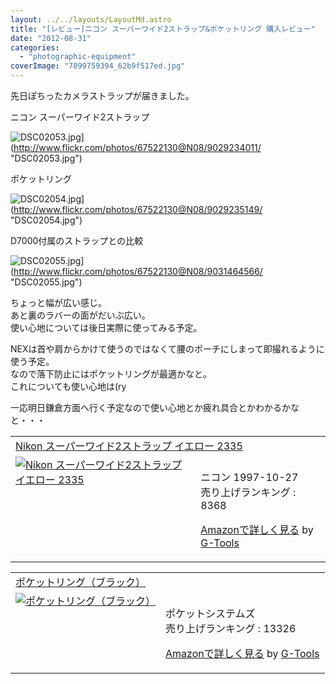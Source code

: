 ```yaml
---
layout: ../../layouts/LayoutMd.astro
title: "[レビュー]ニコン スーパーワイド2ストラップ&ポケットリング 購入レビュー"
date: "2012-08-31"
categories: 
  - "photographic-equipment"
coverImage: "7899759394_62b9f517ed.jpg"
---
```


先日ぽちったカメラストラップが届きました。

ニコン スーパーワイド2ストラップ

![DSC02053.jpg](/archive/images/9029234011_a50694eb2a.jpg)](http://www.flickr.com/photos/67522130@N08/9029234011/ "DSC02053.jpg")

ポケットリング

![DSC02054.jpg](/archive/images/9029235149_0608c81f9d.jpg)](http://www.flickr.com/photos/67522130@N08/9029235149/ "DSC02054.jpg")

D7000付属のストラップとの比較

![DSC02055.jpg](/archive/images/9031464566_f995f1b69d.jpg)](http://www.flickr.com/photos/67522130@N08/9031464566/ "DSC02055.jpg")

ちょっと幅が広い感じ。  
あと裏のラバーの面がだいぶ広い。  
使い心地については後日実際に使ってみる予定。

NEXは首や肩からかけて使うのではなくて腰のポーチにしまって即撮れるように使う予定。  
なので落下防止にはポケットリングが最適かなと。  
これについても使い心地は(ry

一応明日鎌倉方面へ行く予定なので使い心地とか疲れ具合とかわかるかなと・・・

<table border="0" cellpadding="5"><tbody><tr><td colspan="2"><a href="https://www.amazon.co.jp/exec/obidos/ASIN/B000RQBRHC/mizuka123-22/" target="_blank">Nikon スーパーワイド2ストラップ イエロー 2335</a></td></tr><tr><td valign="top"><a href="https://www.amazon.co.jp/exec/obidos/ASIN/B000RQBRHC/mizuka123-22/" target="_blank"><img alt="Nikon スーパーワイド2ストラップ イエロー 2335" src="images/31xQT3EGujL._SL160_.jpg" border="0"></a></td><td valign="top"><br>ニコン 1997-10-27<br>売り上げランキング : 8368<p><a href="https://www.amazon.co.jp/exec/obidos/ASIN/B000RQBRHC/mizuka123-22/" target="_blank">Amazonで詳しく見る</a> by <a href="http://www.goodpic.com/mt/aws/index.html">G-Tools</a></p></td></tr></tbody></table>

<table border="0" cellpadding="5"><tbody><tr><td colspan="2"><a href="https://www.amazon.co.jp/exec/obidos/ASIN/B001VJ2OT4/mizuka123-22/" target="_blank">ポケットリング（ブラック）</a></td></tr><tr><td valign="top"><a href="https://www.amazon.co.jp/exec/obidos/ASIN/B001VJ2OT4/mizuka123-22/" target="_blank"><img alt="ポケットリング（ブラック）" src="images/11xNJCNsWmL._SL160_.jpg" border="0"></a></td><td valign="top"><br>ポケットシステムズ<br>売り上げランキング : 13326<p><a href="https://www.amazon.co.jp/exec/obidos/ASIN/B001VJ2OT4/mizuka123-22/" target="_blank">Amazonで詳しく見る</a> by <a href="http://www.goodpic.com/mt/aws/index.html">G-Tools</a></p></td></tr></tbody></table>
